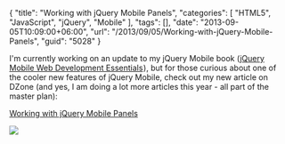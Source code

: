 {
	"title": "Working with jQuery Mobile Panels",
	"categories": [
		"HTML5",
		"JavaScript",
		"jQuery",
		"Mobile"
	],
	"tags": [],
	"date": "2013-09-05T10:09:00+06:00",
	"url": "/2013/09/05/Working-with-jQuery-Mobile-Panels",
	"guid": "5028"
}

I'm currently working on an update to my jQuery Mobile book (<a href="http://www.amazon.com/gp/product/1849517266/ref=as_li_qf_sp_asin_tl?ie=UTF8&camp=1789&creative=9325&creativeASIN=1849517266&linkCode=as2&tag=raymondcamden-20">jQuery Mobile Web Development Essentials</a><img src="http://ir-na.amazon-adsystem.com/e/ir?t=raymondcamden-20&l=as2&o=1&a=1849517266" width="1" height="1" border="0" alt="" style="border:none !important; margin:0px !important;" />), but for those curious about one of the cooler new features of jQuery Mobile, check out my new article on DZone (and yes, I am doing a lot more articles this year - all part of the master plan):

<a href="http://css.dzone.com/articles/working-jquery-mobile-panels">Working with jQuery Mobile Panels</a>

<img src="https://static.raymondcamden.com/images/jqm.jpg" />